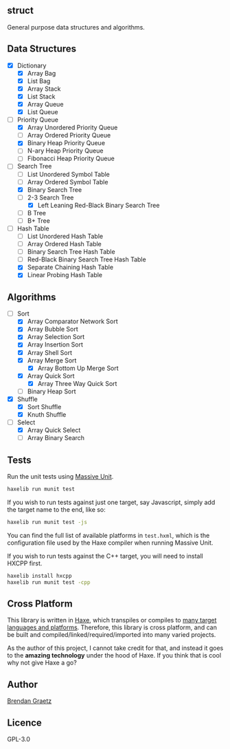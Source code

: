 ## struct

General purpose data structures and algorithms.

## Data Structures

- [x] Dictionary
  - [x] Array Bag
  - [x] List Bag
  - [x] Array Stack
  - [x] List Stack
  - [x] Array Queue
  - [x] List Queue
- [ ] Priority Queue
  - [x] Array Unordered Priority Queue
  - [ ] Array Ordered Priority Queue
  - [x] Binary Heap Priority Queue
  - [ ] N-ary Heap Priority Queue
  - [ ] Fibonacci Heap Priority Queue
- [ ] Search Tree
  - [ ] List Unordered Symbol Table
  - [ ] Array Ordered Symbol Table
  - [x] Binary Search Tree
  - [ ] 2-3 Search Tree
    - [x] Left Leaning Red-Black Binary Search Tree
  - [ ] B Tree
  - [ ] B+ Tree
- [ ] Hash Table
  - [ ] List Unordered Hash Table
  - [ ] Array Ordered Hash Table
  - [ ] Binary Search Tree Hash Table
  - [ ] Red-Black Binary Search Tree Hash Table
  - [x] Separate Chaining Hash Table
  - [x] Linear Probing Hash Table

## Algorithms

- [ ] Sort
  - [x] Array Comparator Network Sort
  - [x] Array Bubble Sort
  - [x] Array Selection Sort
  - [x] Array Insertion Sort
  - [x] Array Shell Sort
  - [X] Array Merge Sort
    - [x] Array Bottom Up Merge Sort
  - [x] Array Quick Sort
    - [x] Array Three Way Quick Sort
  - [ ] Binary Heap Sort
- [x] Shuffle
  - [x] Sort Shuffle
  - [x] Knuth Shuffle
- [ ] Select
  - [x] Array Quick Select
  - [ ] Array Binary Search

## Tests

Run the unit tests using
[Massive Unit](http://github.com/massiveinteractive/MassiveUnit).

```bash
haxelib run munit test
```

If you wish to run tests against just one target,
say Javascript,
simply add the target name to the end, like so:

```bash
haxelib run munit test -js
```

You can find the full list of available platforms
in `test.hxml`, which is the configuration file
used by the Haxe compiler when running Massive Unit.

If you wish to run tests against the C++ target,
you will need to install HXCPP first.

```bash
haxelib install hxcpp
haxelib run munit test -cpp
```

## Cross Platform

This library is written in
[Haxe](http://haxe.org/),
which transpiles or compiles to
[many target languages and platforms](http://haxe.org/documentation/introduction/compiler-targets.html).
Therefore, this library is cross platform,
and can be built and compiled/linked/required/imported
into many varied projects.

As the author of this project, I cannot take credit for that,
and instead it goes to the **amazing technology** under the hood of Haxe.
If you think that is cool why not give Haxe a go?

## Author

[Brendan Graetz](http://bguiz.com/)

## Licence

GPL-3.0

